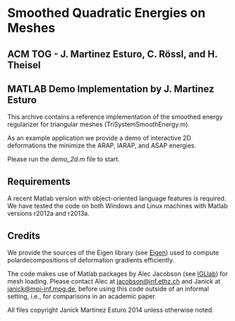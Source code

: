 Smoothed Quadratic Energies on Meshes
=====================================

ACM TOG - J. Martinez Esturo, C. Rössl, and H. Theisel
------------------------------------------------------

MATLAB Demo Implementation by J. Martinez Esturo
------------------------------------------------
This archive contains a reference implementation of the smoothed energy
regularizer for triangular meshes (TriSystemSmoothEnergy.m).

As an example application we provide a demo of interactive 2D deformations the
minimize the ARAP, lARAP, and ASAP energies.

Please run the *demo_2d.m* file to start.

Requirements
------------
A recent Matlab version with object-oriented language features is required. We
have tested the code on both Windows and Linux machines with Matlab versions
r2012a and r2013a.

Credits
-------
We provide the sources of the Eigen library (see [Eigen]) used to
compute polardecompositions of deformation gradients efficiently.

The code makes use of Matlab packages by Alec Jacobson (see [IGLlab]) for mesh
loading. Please contact Alec at jacobson@inf.ethz.ch and Janick at
janick@mpi-inf.mpg.de, before using this code outside of an informal
setting, i.e., for comparisons in an academic paper.

All files copyright Janick Martinez Esturo 2014 unless otherwise noted.

[Eigen]:  eigen.tuxfamily.org
[IGLlab]: igl.ethz.ch


